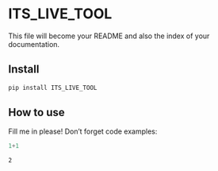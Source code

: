 # ITS_LIVE_TOOL

<!-- WARNING: THIS FILE WAS AUTOGENERATED! DO NOT EDIT! -->

This file will become your README and also the index of your
documentation.

## Install

``` sh
pip install ITS_LIVE_TOOL
```

## How to use

Fill me in please! Don’t forget code examples:

``` python
1+1
```

    2
